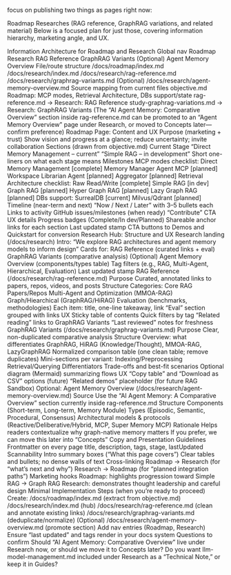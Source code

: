 focus on publishing two things as pages right now:

Roadmap
Researches (RAG reference, GraphRAG variations, and related material)
Below is a focused plan for just those, covering information hierarchy, marketing angle, and UX.

Information Architecture for Roadmap and Research
Global nav
Roadmap
Research
RAG Reference
GraphRAG Variants
(Optional) Agent Memory Overview
File/route structure
/docs/roadmap/index.md
/docs/research/index.md
/docs/research/rag-reference.md
/docs/research/graphrag-variants.md
(Optional) /docs/research/agent-memory-overview.md
Source mapping from current files
objective.md
Roadmap: MCP modes, Retrieval Architecture, DBs support/state
rag-reference.md → Research: RAG Reference
study-graphrag-variations.md → Research: GraphRAG Variants
(The “AI Agent Memory: Comparative Overview” section inside rag-reference.md can be promoted to an “Agent Memory Overview” page under Research, or moved to Concepts later—confirm preference)
Roadmap Page: Content and UX
Purpose (marketing + trust)
Show vision and progress at a glance; reduce uncertainty; invite collaboration
Sections (drawn from objective.md)
Current Stage
“Direct Memory Management – current”
“Simple RAG – in development”
Short one-liners on what each stage means
Milestones
MCP modes checklist:
Direct Memory Management [complete]
Memory Manager Agent MCP [planned]
Workspace Librarian Agent [planned]
Aggregator [planned]
Retrieval Architecture checklist:
Raw Read/Write [complete]
Simple RAG [in dev]
Graph RAG [planned]
Hyper Graph RAG [planned]
Lazy Graph RAG [planned]
DBs support:
SurrealDB [current]
Milvus/Qdrant [planned]
Timeline (near-term and next)
“Now / Next / Later” with 3–5 bullets each
Links to activity
GitHub issues/milestones (when ready)
“Contribute” CTA
UX details
Progress badges (Complete/In dev/Planned)
Shareable anchor links for each section
Last updated stamp
CTA buttons to Demos and Quickstart for conversion
Research Hub: Structure and UX
Research landing (/docs/research)
Intro: “We explore RAG architectures and agent memory models to inform design”
Cards for:
RAG Reference (curated links + eval)
GraphRAG Variants (comparative analysis)
(Optional) Agent Memory Overview (components/types table)
Tag filters (e.g., RAG, Multi-Agent, Hierarchical, Evaluation)
Last updated stamp
RAG Reference (/docs/research/rag-reference.md)
Purpose
Curated, annotated links to papers, repos, videos, and posts
Structure
Categories:
Core RAG Papers/Repos
Multi-Agent and Optimization (MMOA-RAG)
Graph/Hiearchical (GraphRAG/HiRAG)
Evaluation (benchmarks, methodologies)
Each item: title, one-line takeaway, link
“Eval” section grouped with links
UX
Sticky table of contents
Quick filters by tag
“Related reading” links to GraphRAG Variants
“Last reviewed” notes for freshness
GraphRAG Variants (/docs/research/graphrag-variants.md)
Purpose
Clear, non-duplicated comparative analysis
Structure
Overview: what differentiates GraphRAG, HiRAG (Knowledge/Thought), MMOA-RAG, LazyGraphRAG
Normalized comparison table (one clean table; remove duplicates)
Mini-sections per variant:
Indexing/Preprocessing
Retrieval/Querying
Differentiators
Trade-offs and best-fit scenarios
Optional diagram (Mermaid) summarizing flows
UX
“Copy table” and “Download as CSV” options (future)
“Related demos” placeholder (for future RAG Sandbox)
Optional: Agent Memory Overview (/docs/research/agent-memory-overview.md)
Source
Use the “AI Agent Memory: A Comparative Overview” section currently inside rag-reference.md
Structure
Components (Short-term, Long-term, Memory Module)
Types (Episodic, Semantic, Procedural, Consensus)
Architectural models & protocols (Reactive/Deliberative/Hybrid, MCP, Super Memory MCP)
Rationale
Helps readers contextualize why graph-native memory matters
If you prefer, we can move this later into “Concepts”
Copy and Presentation Guidelines
Frontmatter on every page
title, description, tags, stage, lastUpdated
Scannability
Intro summary boxes (“What this page covers”)
Clear tables and bullets; no dense walls of text
Cross-linking
Roadmap → Research (for “what’s next and why”)
Research → Roadmap (for “planned integration paths”)
Marketing hooks
Roadmap: highlights progression toward Simple RAG → Graph RAG
Research: demonstrates thought leadership and careful design
Minimal Implementation Steps (when you’re ready to proceed)
Create:
/docs/roadmap/index.md (extract from objective.md)
/docs/research/index.md (hub)
/docs/research/rag-reference.md (clean and annotate existing links)
/docs/research/graphrag-variants.md (deduplicate/normalize)
(Optional) /docs/research/agent-memory-overview.md (promote section)
Add nav entries (Roadmap, Research)
Ensure “last updated” and tags render in your docs system
Questions to confirm
Should “AI Agent Memory: Comparative Overview” live under Research now, or should we move it to Concepts later?
Do you want llm-model-management.md included under Research as a “Technical Note,” or keep it in Guides?
